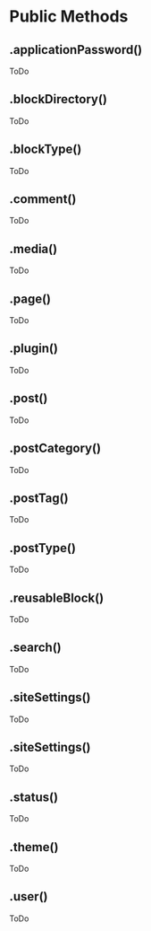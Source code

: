 # Public Methods

## .applicationPassword()

ToDo

## .blockDirectory()

ToDo

## .blockType()

ToDo

## .comment()

ToDo

## .media()

ToDo

## .page()

ToDo

## .plugin()

ToDo

## .post()

ToDo

## .postCategory()

ToDo

## .postTag()

ToDo

## .postType()

ToDo

## .reusableBlock()

ToDo

## .search()

ToDo

## .siteSettings()

ToDo

## .siteSettings()

ToDo

## .status()

ToDo

## .theme()

ToDo

## .user()

ToDo

